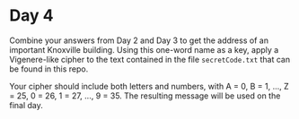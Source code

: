 # Day 4

Combine your answers from Day 2 and Day 3 to get the address of an important Knoxville building. Using this one-word name as a key, apply a Vigenere-like cipher to the text contained in the file `secretCode.txt` that can be found in this repo.

Your cipher should include both letters and numbers, with A = 0, B = 1, ..., Z = 25, 0 = 26, 1 = 27, ..., 9 = 35. The resulting message will be used on the final day.
